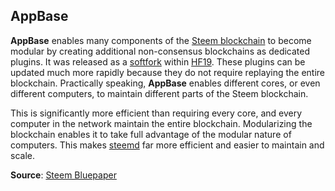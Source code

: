 ## AppBase

**AppBase** enables many components of the [Steem blockchain](/docs/glossary/steem-blockchain.md) to become modular by creating additional non-consensus blockchains as dedicated plugins. It was released as a [softfork](/docs/glossary/softfork.md) within [HF19](https://github.com/steemit/steem/releases/tag/v0.19.10). These plugins can be updated much more rapidly because they do not require replaying the entire blockchain. Practically speaking, **AppBase** enables different cores, or even different computers, to maintain different parts of the Steem blockchain.

This is significantly more efficient than requiring every core, and every computer in the network maintain the entire blockchain. Modularizing the blockchain enables it to take full advantage of the modular nature of computers. This makes [steemd](/docs/glossary/steemd.md) far more efficient and easier to maintain and scale.

**Source**: [Steem Bluepaper](https://steem.io/steem-bluepaper.pdf)
